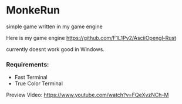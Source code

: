 # MonkeRun
simple game written in my game engine

Here is my game engine <https://github.com/F1L1Pv2/AsciiOpengl-Rust>

currently doesnt work good in Windows.

### Requirements:
- Fast Terminal
- True Color Terminal

Preview Video: <https://www.youtube.com/watch?v=FQeXvzNCh-M>
